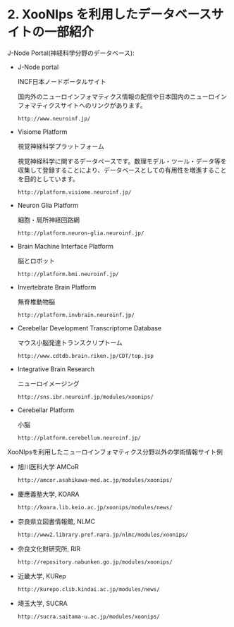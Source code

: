 # 2. XooNIps を利用したデータベースサイトの一部紹介

J-Node Portal\(神経科学分野のデータベース\):

* J-Node portal

  INCF日本ノードポータルサイト

  国内外のニューロインフォマティクス情報の配信や日本国内のニューロインフォマティクスサイトへのリンクがあります。

  `http://www.neuroinf.jp/`

* Visiome Platform

  視覚神経科学プラットフォーム

  視覚神経科学に関するデータベースです。数理モデル・ツール・データ等を収集して登録することにより、データベースとしての有用性を増進することを目的としています。

  `http://platform.visiome.neuroinf.jp/`

* Neuron Glia Platform

  細胞・局所神経回路網

  `http://platform.neuron-glia.neuroinf.jp/`

* Brain Machine Interface Platform

  脳とロボット

  `http://platform.bmi.neuroinf.jp/`

* Invertebrate Brain Platform

  無脊椎動物脳

  `http://platform.invbrain.neuroinf.jp/`

* Cerebellar Development Transcriptome Database

  マウス小脳発達トランスクリプトーム

  `http://www.cdtdb.brain.riken.jp/CDT/top.jsp`

* Integrative Brain Research

  ニューロイメージング

  `http://sns.ibr.neuroinf.jp/modules/xoonips/`

* Cerebellar Platform

  小脳

  `http://platform.cerebellum.neuroinf.jp/`

XooNIpsを利用したニューロインフォマティクス分野以外の学術情報サイト例

* 旭川医科大学 AMCoR

  `http://amcor.asahikawa-med.ac.jp/modules/xoonips/`

* 慶應義塾大学, KOARA

  `http://koara.lib.keio.ac.jp/xoonips/modules/news/`

* 奈良県立図書情報館, NLMC

  `http://www2.library.pref.nara.jp/nlmc/modules/xoonips/`

* 奈良文化財研究所, RIR

  `http://repository.nabunken.go.jp/modules/xoonips/`

* 近畿大学, KURep

  `http://kurepo.clib.kindai.ac.jp/modules/news/`

* 埼玉大学, SUCRA

  `http://sucra.saitama-u.ac.jp/modules/xoonips/`

